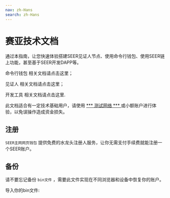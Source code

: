```yaml
---
nav: zh-Hans
search: zh-Hans
---
```


# 赛亚技术文档

通过本指南，让您快速体验搭建SEER见证人节点、使用命令行钱包、使用SEER链上功能，甚至基于SEER开发DAPP等。

<a router-link="/cli">命令行钱包</a> 相关文档请点击这里；

<a router-link="/witness">见证人</a> 相关文档请点击这里；

<a router-link="/tools">开发工具</a> 相关文档请点击这里.

<p class="danger">
  此文档适合有一定技术基础用户，请使用 <a href="http://123.206.78.97/"> *** 测试网络 *** </a> 或小额账户进行体验，以免误操作造成资金损失。
</p>

## 注册

`SEER主网网页钱包` 提供免费的水龙头注册人服务，让你无需支付手续费就能注册一个SEER账户。

## 备份

请不要忘记备份 `bin文件` ，需要此文件实现在不同浏览器和设备中恢复你的账户。

导入你的bin文件:

```bash

```
